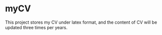# myCV
This project stores my CV under latex format, and the content of CV will be updated three times per years.

